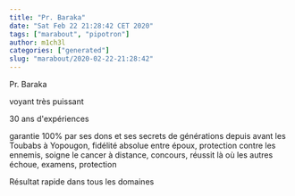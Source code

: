 ```yaml
---
title: "Pr. Baraka"
date: "Sat Feb 22 21:28:42 CET 2020"
tags: ["marabout", "pipotron"]
author: m1ch3l
categories: ["generated"]
slug: "marabout/2020-02-22-21:28:42"
---
```


Pr. Baraka

voyant très puissant

30 ans d'expériences

garantie 100% par ses dons et ses secrets de générations depuis avant les Toubabs à Yopougon, fidélité absolue entre époux, protection contre les ennemis, soigne le cancer à distance, concours, réussit là où les autres échoue, examens, protection

Résultat rapide dans tous les domaines
